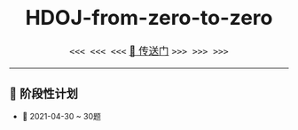 <div style="text-align: center; font-size: 1.3em">

# HDOJ-from-zero-to-zero

`<<< <<< <<<` [:milky_way: 传送门](http://acm.hdu.edu.cn/) `>>> >>> >>>`

</div>

---
## :date: 阶段性计划

- :dart: 2021-04-30 ~ 30题

